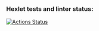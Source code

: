 ### Hexlet tests and linter status:
[![Actions Status](https://github.com/AntiViruS90/python-project-49/actions/workflows/hexlet-check.yml/badge.svg)](https://github.com/AntiViruS90/python-project-49/actions)